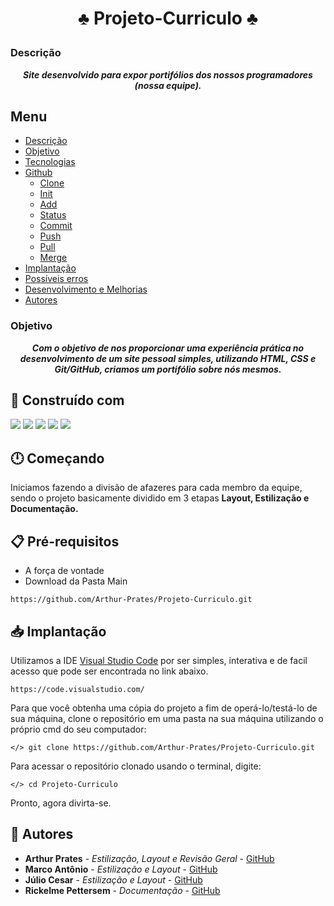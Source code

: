 # <p align="center">♣️ Projeto-Curriculo ♣️</p>


### Descrição
<b><em><p align="center"> 
Site desenvolvido para expor portifólios dos nossos programadores (nossa equipe).
</p></em></b>

## Menu
- [Descrição](###Descrição)
- [Objetivo](###Objetivo)
- [Tecnologias](##🔧-Construído-com)
- [Github](#Github)
  - [Clone](#back-end)
  - [Init](#Init) 
  - [Add](#Add) 
  - [Status](#Status) 
  - [Commit](#Commit) 
  - [Push](#Push) 
  - [Pull](#Pull) 
  - [Merge](#Merge) 
- [Implantação](##📥-Implantação)
- [Possíveis erros](#Possíveis-erros)
- [Desenvolvimento e Melhorias](#desenvolvimento-e-melhorias)
- [Autores](#autores)




### Objetivo
<b><em><p align="center">  Com o objetivo de nos proporcionar uma experiência prática no desenvolvimento de um
site pessoal simples, utilizando HTML, CSS e
Git/GitHub, criamos um portifólio sobre nós mesmos. </p></em></b>

## 🔧 Construído com

<div> 
  <a href="https://github.com" target="_blank"><img src="https://img.shields.io/badge/GitHub-100000?style=for-the-badge&logo=github&logoColor=white" target="_blank"></a>
  <a target="_blank"><img src="https://img.shields.io/badge/CSS-254BDD?&style=for-the-badge&logo=css3&logoColor=white" target="_blank"></a>
 	<a target="_blank"><img src="https://img.shields.io/badge/HTML5-E34C26?style=for-the-badge&logo=html5&logoColor=white" target="_blank"></a>
  <a href="https://getbootstrap.com/docs/5.1/getting-started/introduction/" target="_blank"><img src="https://img.shields.io/badge/Bootstrap-563D7C?style=for-the-badge&logo=bootstrap&logoColor=white" target="_blank"></a> 
  <a href="https://code.visualstudio.com" target="_blank"><img src="https://img.shields.io/badge/Visual_Studio_Code-0078D4?style=for-the-badge&logo=visual%20studio%20code&logoColor=white" target="_blank"></a> 
  
</div>

## 🕛 Começando

Iniciamos fazendo a divisão de afazeres para cada membro da equipe, sendo o projeto basicamente dividido em 3 etapas <b>Layout, Estilização e Documentação.</b>

## 📋 Pré-requisitos

* A força de vontade
* Download da Pasta Main 

```
https://github.com/Arthur-Prates/Projeto-Curriculo.git
```

## 📥 Implantação

Utilizamos a IDE [Visual Studio Code](https://code.visualstudio.com/) por ser simples, interativa e de facil acesso que pode ser encontrada no link abaixo.
```
https://code.visualstudio.com/
```

Para que você obtenha uma cópia do projeto a fim de operá-lo/testá-lo de sua máquina, clone o repositório em uma pasta na sua máquina utilizando o próprio cmd do seu computador:

```
</> git clone https://github.com/Arthur-Prates/Projeto-Curriculo.git
```
Para acessar o repositório clonado usando o terminal, digite:
```
</> cd Projeto-Curriculo
```
Pronto, agora divirta-se.



## 👥 Autores

* **Arthur Prates** - *Estilização, Layout e Revisão Geral* - [GitHub](https://github.com/Arthur-Prates)
* **Marco Antônio** - *Estilização e Layout* - [GitHub](https://github.com/MarcoAntonioNobre)
* **Júlio Cesar** - *Estilização e Layout* - [GitHub](https://github.com/CBUMdino1)
* **Rickelme Pettersem** - *Documentação* - [GitHub](https://github.com/rickelmeribeiro)
